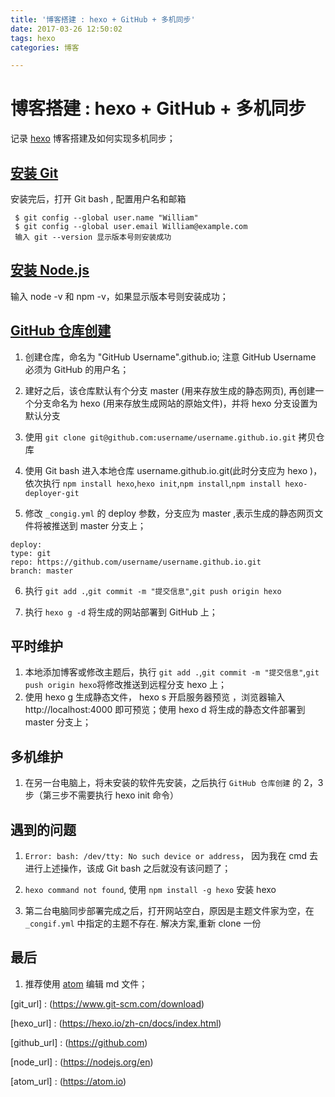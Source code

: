 ```yaml
---
title: '博客搭建 : hexo + GitHub + 多机同步'
date: 2017-03-26 12:50:02
tags: hexo
categories: 博客

---
```

# 博客搭建 : hexo + GitHub + 多机同步  

记录 [hexo](hexo_url) 博客搭建及如何实现多机同步；

 ## [安装 Git](git_url)   

安装完后，打开 Git bash , 配置用户名和邮箱

 ```   
  $ git config --global user.name "William"
  $ git config --global user.email William@example.com
  输入 git --version 显示版本号则安装成功
 ```
 ## [安装 Node.js](node_url)  

  输入 node -v 和 npm -v，如果显示版本号则安装成功；

 ## [GitHub 仓库创建](github_url)

   1. 创建仓库，命名为 "GitHub Username".github.io; 注意 GitHub Username 必须为 GitHub 的用户名；

   2. 建好之后，该仓库默认有个分支 master (用来存放生成的静态网页), 再创建一个分支命名为 hexo (用来存放生成网站的原始文件)，并将 hexo 分支设置为 默认分支  

   3. 使用 `git clone git@github.com:username/username.github.io.git` 拷贝仓库  

   4. 使用 Git bash 进入本地仓库 username.github.io.git(此时分支应为 hexo )， 依次执行 `npm install hexo`,`hexo init`,`npm install`,`npm install hexo-deployer-git`  

   5. 修改 `_congig.yml` 的 deploy 参数，分支应为 master ,表示生成的静态网页文件将被推送到 master 分支上；

   ```
  deploy:
   type: git
   repo: https://github.com/username/username.github.io.git
   branch: master

   ```  

   6. 执行 `git add .`,`git commit -m "提交信息"`,`git push origin hexo`

   7. 执行 `hexo g -d` 将生成的网站部署到 GitHub 上；

## 平时维护
  1. 本地添加博客或修改主题后，执行 `git add .`,`git commit -m "提交信息"`,`git push origin hexo`将修改推送到远程分支 hexo 上；
  2. 使用 hexo g 生成静态文件， hexo s 开启服务器预览 ，浏览器输入 http://localhost:4000 即可预览；使用 hexo d 将生成的静态文件部署到 master 分支上；

## 多机维护
  1. 在另一台电脑上，将未安装的软件先安装，之后执行 `GitHub 仓库创建` 的  2，3步（第三步不需要执行 hexo init 命令）

## 遇到的问题
  1. `Error: bash: /dev/tty: No such device or address`， 因为我在 cmd 去进行上述操作，该成 Git bash 之后就没有该问题了；

  2. `hexo command not found`, 使用 `npm install -g hexo` 安装 hexo

  3. 第二台电脑同步部署完成之后，打开网站空白，原因是主题文件家为空，在 `_congif.yml` 中指定的主题不存在. 解决方案,重新 clone 一份


## 最后  

 1. 推荐使用 [atom](atom_url) 编辑 md 文件；


  [git_url] : (https://www.git-scm.com/download)  

  [hexo_url] : (https://hexo.io/zh-cn/docs/index.html)

  [github_url] : (https://github.com)  

  [node_url] : (https://nodejs.org/en)

  [atom_url] : (https://atom.io)  
